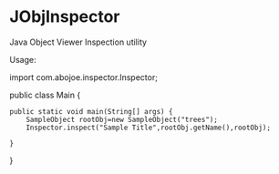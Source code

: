 # JObjInspector

Java Object Viewer Inspection utility


Usage:

import com.abojoe.inspector.Inspector;

public class Main {

    public static void main(String[] args) {
        SampleObject rootObj=new SampleObject("trees");
        Inspector.inspect("Sample Title",rootObj.getName(),rootObj);

    }
}
